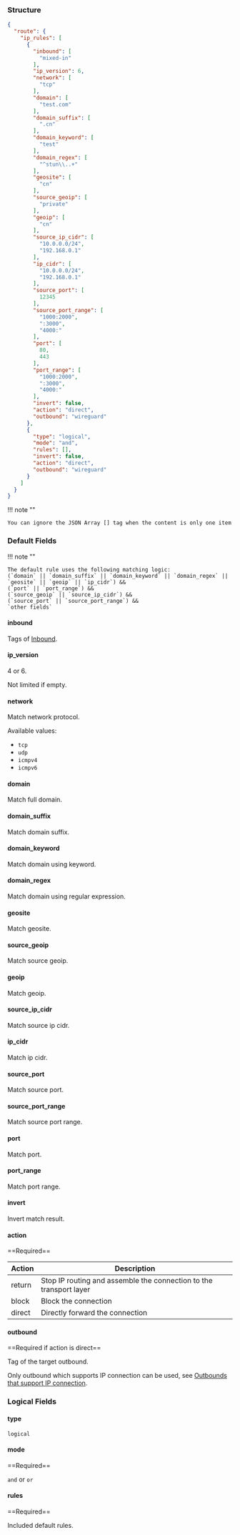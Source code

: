### Structure

```json
{
  "route": {
    "ip_rules": [
      {
        "inbound": [
          "mixed-in"
        ],
        "ip_version": 6,
        "network": [
          "tcp"
        ],
        "domain": [
          "test.com"
        ],
        "domain_suffix": [
          ".cn"
        ],
        "domain_keyword": [
          "test"
        ],
        "domain_regex": [
          "^stun\\..+"
        ],
        "geosite": [
          "cn"
        ],
        "source_geoip": [
          "private"
        ],
        "geoip": [
          "cn"
        ],
        "source_ip_cidr": [
          "10.0.0.0/24",
          "192.168.0.1"
        ],
        "ip_cidr": [
          "10.0.0.0/24",
          "192.168.0.1"
        ],
        "source_port": [
          12345
        ],
        "source_port_range": [
          "1000:2000",
          ":3000",
          "4000:"
        ],
        "port": [
          80,
          443
        ],
        "port_range": [
          "1000:2000",
          ":3000",
          "4000:"
        ],
        "invert": false,
        "action": "direct",
        "outbound": "wireguard"
      },
      {
        "type": "logical",
        "mode": "and",
        "rules": [],
        "invert": false,
        "action": "direct",
        "outbound": "wireguard"
      }
    ]
  }
}

```

!!! note ""

    You can ignore the JSON Array [] tag when the content is only one item

### Default Fields

!!! note ""

    The default rule uses the following matching logic:  
    (`domain` || `domain_suffix` || `domain_keyword` || `domain_regex` || `geosite` || `geoip` || `ip_cidr`) &&  
    (`port` || `port_range`) &&  
    (`source_geoip` || `source_ip_cidr`) &&  
    (`source_port` || `source_port_range`) &&  
    `other fields`

#### inbound

Tags of [Inbound](/configuration/inbound).

#### ip_version

4 or 6.

Not limited if empty.

#### network

Match network protocol.

Available values:

* `tcp`
* `udp`
* `icmpv4`
* `icmpv6`

#### domain

Match full domain.

#### domain_suffix

Match domain suffix.

#### domain_keyword

Match domain using keyword.

#### domain_regex

Match domain using regular expression.

#### geosite

Match geosite.

#### source_geoip

Match source geoip.

#### geoip

Match geoip.

#### source_ip_cidr

Match source ip cidr.

#### ip_cidr

Match ip cidr.

#### source_port

Match source port.

#### source_port_range

Match source port range.

#### port

Match port.

#### port_range

Match port range.

#### invert

Invert match result.

#### action

==Required==

| Action | Description                                                        |
|--------|--------------------------------------------------------------------|
| return | Stop IP routing and assemble the connection to the transport layer |
| block  | Block the connection                                               |
| direct | Directly forward the connection                                    |

#### outbound

==Required if action is direct==

Tag of the target outbound.

Only outbound which supports IP connection can be used, see [Outbounds that support IP connection](/configuration/outbound/#outbounds-that-support-ip-connection).

### Logical Fields

#### type

`logical`

#### mode

==Required==

`and` or `or`

#### rules

==Required==

Included default rules.